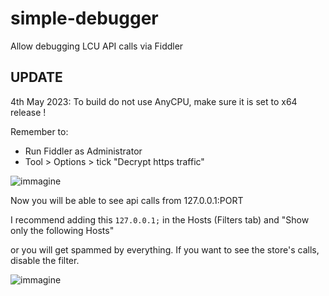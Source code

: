 # simple-debugger

Allow debugging LCU API calls via Fiddler

## UPDATE
4th May 2023: To build do not use AnyCPU, make sure it is set to x64 release !

Remember to:
  * Run Fiddler as Administrator
  * Tool > Options >  tick "Decrypt https traffic" 
  
  ![immagine](https://user-images.githubusercontent.com/8062792/159447174-361b8a65-6fb6-4413-b4c5-73beece4b9fd.png)
  
  Now you will be able to see api calls from 127.0.0.1:PORT
  
  I recommend adding this ``127.0.0.1;`` in the Hosts (Filters tab) and "Show only the following Hosts"
  
  or you will get spammed by everything. If you want to see the store's calls, disable the filter.
  
  ![immagine](https://user-images.githubusercontent.com/8062792/159447749-f6bc42eb-01d5-470a-8621-8baf7e3acde0.png)

